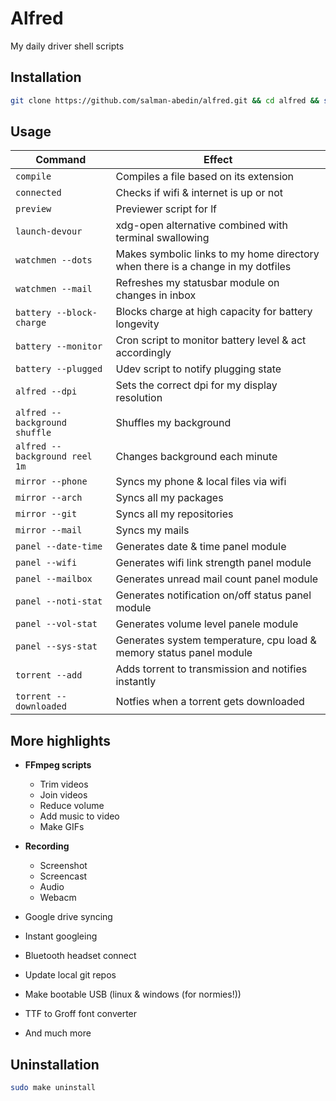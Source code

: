 # Alfred

My daily driver shell scripts

## Installation

```sh
git clone https://github.com/salman-abedin/alfred.git && cd alfred && sudo make install
```

## Usage

| Command                       | Effect                                                                          |
| ----------------------------- | ------------------------------------------------------------------------------- |
| `compile`                     | Compiles a file based on its extension                                          |
| `connected`                   | Checks if wifi & internet is up or not                                          |
| `preview`                     | Previewer script for lf                                                         |
| `launch-devour`               | xdg-open alternative combined with terminal swallowing                          |
| `watchmen --dots`             | Makes symbolic links to my home directory when there is a change in my dotfiles |
| `watchmen --mail`             | Refreshes my statusbar module on changes in inbox                               |
| `battery --block-charge`      | Blocks charge at high capacity for battery longevity                            |
| `battery --monitor`           | Cron script to monitor battery level & act accordingly                          |
| `battery --plugged`           | Udev script to notify plugging state                                            |
| `alfred --dpi`                | Sets the correct dpi for my display resolution                                  |
| `alfred --background shuffle` | Shuffles my background                                                          |
| `alfred --background reel 1m` | Changes background each minute                                                  |
| `mirror --phone`              | Syncs my phone & local files via wifi                                           |
| `mirror --arch`               | Syncs all my packages                                                           |
| `mirror --git`                | Syncs all my repositories                                                       |
| `mirror --mail`               | Syncs my mails                                                                  |
| `panel --date-time`           | Generates date & time panel module                                              |
| `panel --wifi`                | Generates wifi link strength panel module                                       |
| `panel --mailbox`             | Generates unread mail count panel module                                        |
| `panel --noti-stat`           | Generates notification on/off status panel module                               |
| `panel --vol-stat`            | Generates volume level panele module                                            |
| `panel --sys-stat`            | Generates system temperature, cpu load & memory status panel module             |
| `torrent --add`               | Adds torrent to transmission and notifies instantly                             |
| `torrent --downloaded`        | Notfies when a torrent gets downloaded                                          |

## More highlights

-  **FFmpeg scripts**

   -  Trim videos
   -  Join videos
   -  Reduce volume
   -  Add music to video
   -  Make GIFs

-  **Recording**

   -  Screenshot
   -  Screencast
   -  Audio
   -  Webacm

-  Google drive syncing
-  Instant googleing
-  Bluetooth headset connect
-  Update local git repos
-  Make bootable USB (linux & windows (for normies!))
-  TTF to Groff font converter
-  And much more

## Uninstallation

```sh
sudo make uninstall
```
